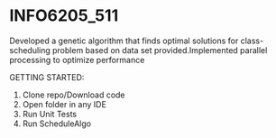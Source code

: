 # INFO6205_511

Developed a genetic algorithm that finds optimal solutions for class-scheduling problem based on data set provided.Implemented parallel processing to optimize performance

GETTING STARTED:
1.    Clone repo/Download code
2.    Open folder in any IDE
3.    Run Unit Tests
4.    Run ScheduleAlgo 
